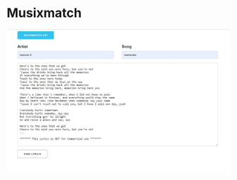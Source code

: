 # Musixmatch

![](https://github.com/jashmehta3300/Screenshots/blob/master/musixmatch_img/img1.JPG)
